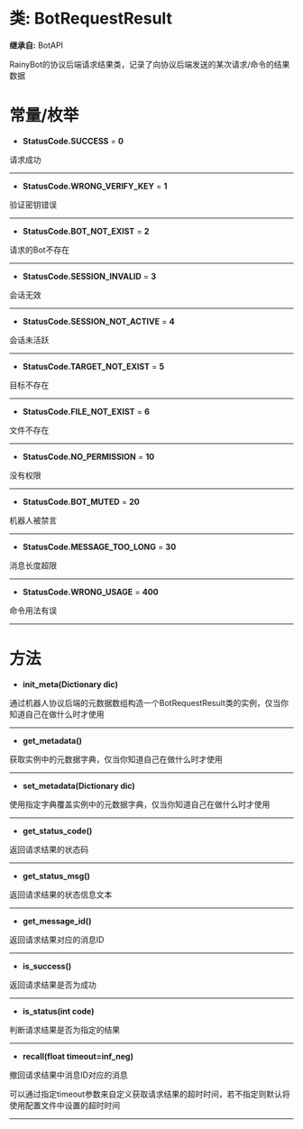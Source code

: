 # 类: BotRequestResult  
  
**继承自:** BotAPI  
  
RainyBot的协议后端请求结果类，记录了向协议后端发送的某次请求/命令的结果数据  
  
# 常量/枚举  
  
- **StatusCode.SUCCESS** = **0**  
  
请求成功  
  
---  
  
- **StatusCode.WRONG_VERIFY_KEY** = **1**  
  
验证密钥错误  
  
---  
  
- **StatusCode.BOT_NOT_EXIST** = **2**  
  
请求的Bot不存在  
  
---  
  
- **StatusCode.SESSION_INVALID** = **3**  
  
会话无效  
  
---  
  
- **StatusCode.SESSION_NOT_ACTIVE** = **4**  
  
会话未活跃  
  
---  
  
- **StatusCode.TARGET_NOT_EXIST** = **5**  
  
目标不存在  
  
---  
  
- **StatusCode.FILE_NOT_EXIST** = **6**  
  
文件不存在  
  
---  
  
- **StatusCode.NO_PERMISSION** = **10**  
  
没有权限  
  
---  
  
- **StatusCode.BOT_MUTED** = **20**  
  
机器人被禁言  
  
---  
  
- **StatusCode.MESSAGE_TOO_LONG** = **30**  
  
消息长度超限  
  
---  
  
- **StatusCode.WRONG_USAGE** = **400**  
  
命令用法有误  
  
---  
  
# 方法 
  
- **init_meta(Dictionary dic)**  
  
通过机器人协议后端的元数据数组构造一个BotRequestResult类的实例，仅当你知道自己在做什么时才使用  
  
---  
  
- **get_metadata()**  
  
获取实例中的元数据字典，仅当你知道自己在做什么时才使用  
  
---  
  
- **set_metadata(Dictionary dic)**  
  
使用指定字典覆盖实例中的元数据字典，仅当你知道自己在做什么时才使用  
  
---  
  
- **get_status_code()**  
  
返回请求结果的状态码  
  
---  
  
- **get_status_msg()**  
  
返回请求结果的状态信息文本  
  
---  
  
- **get_message_id()**  
  
返回请求结果对应的消息ID  
  
---  
  
- **is_success()**  
  
返回请求结果是否为成功  
  
---  
  
- **is_status(int code)**  
  
判断请求结果是否为指定的结果  
  
---  
  
- **recall(float timeout=inf_neg)**  
  
撤回请求结果中消息ID对应的消息   
  
可以通过指定timeout参数来自定义获取请求结果的超时时间，若不指定则默认将使用配置文件中设置的超时时间  
  
---  
  

